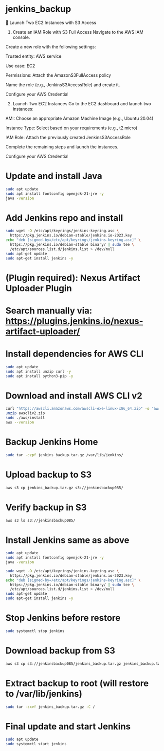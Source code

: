 # jenkins_backup

🚀 Launch Two EC2 Instances with S3 Access
1. Create an IAM Role with S3 Full Access
Navigate to the AWS IAM console.

Create a new role with the following settings:

Trusted entity: AWS service

Use case: EC2

Permissions: Attach the AmazonS3FullAccess policy

Name the role (e.g., JenkinsS3AccessRole) and create it.

Configure your AWS Credential

2. Launch Two EC2 Instances
Go to the EC2 dashboard and launch two instances:

AMI: Choose an appropriate Amazon Machine Image (e.g., Ubuntu 20.04)

Instance Type: Select based on your requirements (e.g., t2.micro)

IAM Role: Attach the previously created JenkinsS3AccessRole

Complete the remaining steps and launch the instances.

Configure your AWS Credential


# Update and install Java
```bash
sudo apt update
sudo apt install fontconfig openjdk-21-jre -y
java -version
```

# Add Jenkins repo and install
```bash
sudo wget -O /etc/apt/keyrings/jenkins-keyring.asc \
  https://pkg.jenkins.io/debian-stable/jenkins.io-2023.key
echo "deb [signed-by=/etc/apt/keyrings/jenkins-keyring.asc]" \
  https://pkg.jenkins.io/debian-stable binary/ | sudo tee \
  /etc/apt/sources.list.d/jenkins.list > /dev/null
sudo apt-get update
sudo apt-get install jenkins -y
```

# (Plugin required): Nexus Artifact Uploader Plugin
# Search manually via: https://plugins.jenkins.io/nexus-artifact-uploader/

# Install dependencies for AWS CLI
```bash
sudo apt update
sudo apt install unzip curl -y
sudo apt install python3-pip -y
```
# Download and install AWS CLI v2
```bash
curl "https://awscli.amazonaws.com/awscli-exe-linux-x86_64.zip" -o "awscliv2.zip"
unzip awscliv2.zip
sudo ./aws/install
aws --version
```
# Backup Jenkins Home
```bash
sudo tar -czpf jenkins_backup.tar.gz /var/lib/jenkins/
```
# Upload backup to S3
```bash
aws s3 cp jenkins_backup.tar.gz s3://jenkinsbackup085/
```
# Verify backup in S3
```bash
aws s3 ls s3://jenkinsbackup085/
```

# Install Jenkins same as above
```bash
sudo apt update
sudo apt install fontconfig openjdk-21-jre -y
java -version
```

```bash
sudo wget -O /etc/apt/keyrings/jenkins-keyring.asc \
  https://pkg.jenkins.io/debian-stable/jenkins.io-2023.key
echo "deb [signed-by=/etc/apt/keyrings/jenkins-keyring.asc]" \
  https://pkg.jenkins.io/debian-stable binary/ | sudo tee \
  /etc/apt/sources.list.d/jenkins.list > /dev/null
sudo apt-get update
sudo apt-get install jenkins -y
```

# Stop Jenkins before restore
```bash
sudo systemctl stop jenkins
```

# Download backup from S3
```bash
aws s3 cp s3://jenkinsbackup085/jenkins_backup.tar.gz jenkins_backup.tar.gz
```
# Extract backup to root (will restore to /var/lib/jenkins)
```bash
sudo tar -zxvf jenkins_backup.tar.gz -C /
```
# Final update and start Jenkins
```bash
sudo apt update
sudo systemctl start jenkins
```
